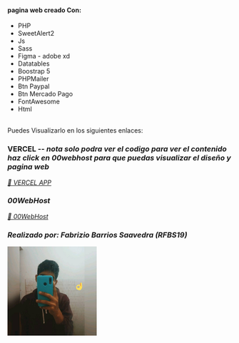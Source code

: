 <h4>pagina web creado Con:</h4>
<ul>
    <li>PHP</li>
    <li>SweetAlert2</li>
    <li>Js</li>
    <li>Sass</li>
    <li>Figma - adobe xd</li>
    <li>Datatables</li>
    <li>Boostrap 5</li>
    <li>PHPMailer</li>
    <li>Btn Paypal</li>
    <li>Btn Mercado Pago</li>
    <li>FontAwesome</li>
    <li>Html</li>
</ul>    
<br>
Puedes Visualizarlo en los siguientes enlaces: 

<h3 class="py-4">VERCEL -- <i>nota<i> solo podra ver el codigo para ver el contenido haz click en 00webhost para que puedas visualizar el diseño y pagina web</h3>
<a href="miwebsite.vercel.app" title="Ver Proyecto">🙂 VERCEL APP</a> 

<h3 class="py-4">00WebHost</h3>
<a href="link" title="Ver Proyecto">🙂 00WebHost</a> 

<h3><b>Realizado por:</b> Fabrizio Barrios Saavedra (RFBS19)</h3>
<img src="img/perfil.png" width="200" alt="avatar">
